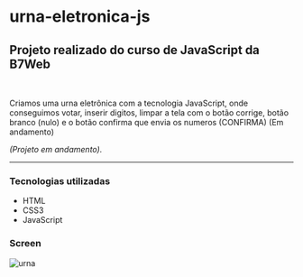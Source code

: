 # urna-eletronica-js

<h2>Projeto realizado do curso de JavaScript da B7Web</h2>
<br>
<p>Criamos uma urna eletrônica com a tecnologia JavaScript, onde conseguimos votar, inserir digitos, limpar a tela com o botão corrige, botão branco (nulo) e o botão confirma que envia os numeros (CONFIRMA) (Em andamento)</p>
<p><i>(Projeto em andamento).</i></p>
<hr>
<h3>Tecnologias utilizadas</h3>
<ul>
  <li>HTML</li>
  <li>CSS3</li>
  <li>JavaScript</li>
</ul>
  
<h3>Screen</h3>

![urna](https://user-images.githubusercontent.com/92833379/158162428-eca05300-cdc3-4722-8f50-dbed803d6406.png)
